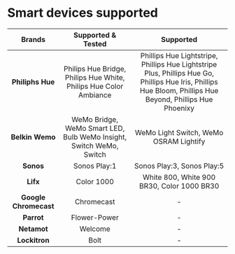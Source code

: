 # Smart devices supported

|       Brands      |                        Supported & Tested                       |                                                                       Supported                                                                       |
|:-----------------:|:---------------------------------------------------------------:|:-----------------------------------------------------------------------------------------------------------------------------------------------------:|
|    **Philiphs Hue**   | Philips Hue Bridge, Philips Hue White, Philips Hue Color Ambiance | Phillips Hue Lightstripe, Phillips Hue Lightstripe Plus, Phillips Hue Go, Phillips Hue Iris, Phillips Hue Bloom, Phillips Hue Beyond, Phillips Hue Phoenixy |
|     **Belkin Wemo**    | WeMo Bridge, WeMo Smart LED, Bulb WeMo Insight, Switch WeMo, Switch |                                                         WeMo Light Switch, WeMo OSRAM Lightify                                                         |
|       **Sonos**       |                           Sonos Play:1                          |                                                               Sonos Play:3, Sonos Play:5                                                               |
|        **Lifx**       |                            Color 1000                           |                                                        White 800, White 900 BR30, Color 1000 BR30                                                       |
| **Google Chromecast** |                            Chromecast                           |                                                                           -                                                                           |
|       **Parrot**      |                           Flower-Power                          |                                                                           -                                                                           |
|      **Netamot**      |                             Welcome                             |                                                                           -                                                                           |
|     **Lockitron**     |                               Bolt                              |                                                                           -                                                                           |